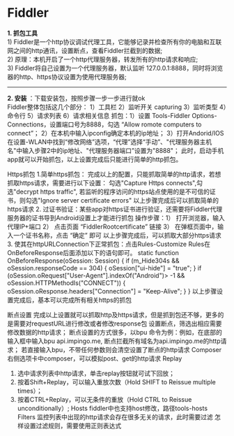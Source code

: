 # Fiddler
**1. 抓包工具**<br>
     1) Fiddler是一个http协议调试代理工具，它能够记录并检查所有你的电脑和互联网之间的http通讯，设置断点，查看Fiddler拦截到的数据; <br>
     2) 原理：本机开启了一个http代理服务器，转发所有的http请求和响应; <br>
     3) Fiddler将自己设置为一个代理服务器，默认监听 127.0.0.1:8888，同时将浏览器的http、https协议设置为使用代理服务器; <br>
****
**2. 安装** ：下载安装包，按照步骤一步一步进行就ok <br>
Fiddler整体包括这几个部分：
1）工具栏
2）监听开关 capturing
3）监听类型
4）命令行
5）请求列表
6）请求相关信息
抓包：1）设置 Tools-Fiddler Options-Connections，设置端口号为8888，勾选 “Allow romote computers to connect”；
           2）在本机中输入ipconfig确定本机的ip地址；
           3）打开Andorid/IOS在设置-WLAN中找到“修改网络”选项，“代理”选择“手动”、"代理服务器主机名"中输入步骤2中的ip地址、"代理服务器端口”设置为"8888"；
此时，启动手机app就可以开始抓包，以上设置完成后只能进行简单的http抓包。

Https抓包
1.简单https抓包： 完成以上的配置，只能抓取简单的http请求，若想抓取https请求，需要进行以下设置：
勾选"Capture Https connects",勾选"decrypt https traffic", 若监听的程序访问的https站点使用的是不可信的证书，则勾选"Ignore server certificate errors"
以上步骤完成后可以抓取简单的https请求
2. 过证书验证：某些app对https证书进行验证，还需要将Fiddler代理服务器的证书导到Android设置上才能进行抓包
    操作步骤：1） 打开浏览器，输入代理IP+端口
                     2） 点击页面 “FiddlerRootcertificate” 链接
                     3） 在弹框页面中，输入一个证书名称，点击 “确定” 即可
以上步骤完成后，可以抓取大部分https请求
3. 使其在httpURLConnection下正常抓包：点击Rules-Customize Rules在OnBeforeResponse后面添加以下的语句即可。
     static function OnBeforeResponse(oSession: Session) {
        if (m_Hide304s && oSession.responseCode == 304) {
            oSession["ui-hide"] = "true";
        }
       if (oSession.oRequest["User-Agent"].indexOf("Android")> -1 && oSession.HTTPMethodIs("CONNECT")) {
           oSession.oResponse.headers["Connection"] = "Keep-Alive"; }
    } 
以上步骤设置完成后，基本可以完成所有相关https的抓包

断点设置
完成以上设置就可以抓取http及https请求，但是抓到包还不够，更多的是需要对requestURL进行修改或者修改response包
设置断点，筛选出相应需要修改数据的http请求；
断点设置的方式很多，以bpu 命令为例：例如，在底部的输入框中输入bpu api.impingo.me, 断点拦截所有域名为api.impingo.me的http请求；
                                   若直接输入bpu，不带任何参数则会清空设置了断点的http请求
Composer
右侧选项卡中composer，可以模拟post、get的http请求
Replay
1) 选中请求列表中http请求，单击replay按钮就可试下回放；
2) 按着Shift+Replay，可以输入重放次数（Hold SHIFT to Reissue multiple times）；
3) 按着CTRL+Replay，可以无条件的重放（Hold CTRL to Reissue unconditionally）;
Hosts
fiddler中也支持host修改，路径tools-hosts
Filters
监控列表中出现的http请求会存在很多无关的请求，此时需要过滤
怎样设置过滤规则，需要使用正则表达式
